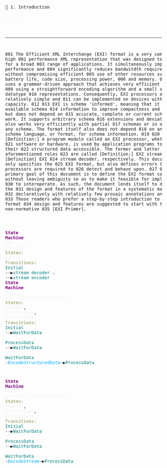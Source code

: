 <?xml version="1.0" encoding="UTF-8" ?>
<!DOCTYPE html PUBLIC "-//W3C//DTD XHTML 1.0 Strict//EN" "http://www.w3.org/TR/xhtml1/DTD/xhtml1-strict.dtd">
<!-- This file was created with the aha Ansi HTML Adapter. https://github.com/theZiz/aha -->
<html xmlns="http://www.w3.org/1999/xhtml">
<head>
<meta http-equiv="Content-Type" content="application/xml+xhtml; charset=UTF-8" />
<title>stdin</title>
</head>
<body>
<pre>
📎 1. Introduction

<span style="color: rgb(245,245,245);">witness{</span>

--------------------------------------------------------------------------------
001 The Efficient XML Interchange (EXI) format is a very compact, high 
002 performance XML representation that was designed to work well for a broad
003 range of applications. It simultaneously improves performance and
004 significantly reduces bandwitdth requirements without compromising efficient
005 use of other resources such as battery life, code size, processing power,
006 and memory.
007
008 EXI uses a grammar-driven approach that achieves very efficient encodings 
009 using a straightforward encoding algorithm and a small set of datatype
010 representations. Consequently, EXI processors are relatively simple and
011 can be implemented on devices with limited capacity.
012
013 EXI is schema 'informed', meaning that it can utilize available schema
014 information to improve compactness and performance, but does not depend on
015 accurate, complete or current schemas to work. It supports arbitrary schema
016 extensions and deviations and also works very efficiently with partial 
017 schemas or in absence of any schema. The format itself also does not depend
018 on any particular schema language, or format, for schema information.
019
020 [Definition:] A program module called an EXI processor, whether it is
021 software or hardware, is used by application programs to encode their 
022 structured data accessible. The former and latter aforementioned roles
023 are called [Definition:] EXI stream encoder and [Definition] EXI
024 stream decoder, respectively. This document not only specifies the
025 EXI format, but also defines errors that EXI processors are required to
026 detect and behave upon.
027
028 The primary goal of this document is to define the EXI format completely
029 without leaving ambiguity so as to make it feasible for implementations
030 to interoperate. As such, the document lends itself to describing the
031 design and features of the format in a systematic manner, often 
032 declaratively with relatively few prosaic annotations and examples.
033 Those readers who prefer a step-by-step introduction to the EXI format
034 design and features are suggested to start with the non-normative
035 [EXI Primer].

<span style="color: rgb(245,245,245);">}</span>
<span style="color:purple;"></span><span style="font-weight:bold;color:purple;">State Machine </span><span style="color: rgb(245,245,245);"></span><span style="font-style:italic;color: rgb(245,245,245);"></span><span style="font-weight:bold;font-style:italic;color: rgb(245,245,245);">EXI processor</span>
 <span style="color: rgb(175,175,135);"></span><span style="font-weight:bold;color: rgb(175,175,135);">States:</span>
  <span style="color: rgb(245,245,245);"></span><span style="font-weight:bold;color: rgb(245,245,245);">Initial</span>
 <span style="color: rgb(175,175,135);"></span><span style="font-weight:bold;color: rgb(175,175,135);">Transitions:</span>
  <span style="color:teal;">Initial</span> --▶<span style="color:teal;">stream decoder</span>     .    --▶<span style="color:teal;">stream encoder</span>
 <span style="color:purple;"></span><span style="font-weight:bold;color:purple;">State Machine </span><span style="color: rgb(245,245,245);"></span><span style="font-style:italic;color: rgb(245,245,245);"></span><span style="font-weight:bold;font-style:italic;color: rgb(245,245,245);">EXI processor.stream encoder</span>
  <span style="color: rgb(175,175,135);"></span><span style="font-weight:bold;color: rgb(175,175,135);">States:</span>
   <span style="color: rgb(245,245,245);"></span><span style="font-weight:bold;color: rgb(245,245,245);">Initial</span>, <span style="color: rgb(245,245,245);"></span><span style="font-weight:bold;color: rgb(245,245,245);">WaitForData</span>, <span style="color: rgb(245,245,245);"></span><span style="font-weight:bold;color: rgb(245,245,245);">ProcessData</span>
  <span style="color: rgb(175,175,135);"></span><span style="font-weight:bold;color: rgb(175,175,135);">Transitions:</span>
   <span style="color:teal;">Initial</span>     --▶<span style="color:teal;">WaitForData</span>      
   <span style="color:teal;">ProcessData</span> --▶<span style="color:teal;">WaitForData</span>      
   <span style="color:teal;">WaitForData</span> -<span style="color: rgb(0,175,255);">EncodeStructuredData</span>-▶<span style="color:teal;">ProcessData</span> 

 <span style="color:purple;"></span><span style="font-weight:bold;color:purple;">State Machine </span><span style="color: rgb(245,245,245);"></span><span style="font-style:italic;color: rgb(245,245,245);"></span><span style="font-weight:bold;font-style:italic;color: rgb(245,245,245);">EXI processor.stream decoder</span>
  <span style="color: rgb(175,175,135);"></span><span style="font-weight:bold;color: rgb(175,175,135);">States:</span>
   <span style="color: rgb(245,245,245);"></span><span style="font-weight:bold;color: rgb(245,245,245);">Initial</span>, <span style="color: rgb(245,245,245);"></span><span style="font-weight:bold;color: rgb(245,245,245);">WaitForData</span>, <span style="color: rgb(245,245,245);"></span><span style="font-weight:bold;color: rgb(245,245,245);">ProcessData</span>
  <span style="color: rgb(175,175,135);"></span><span style="font-weight:bold;color: rgb(175,175,135);">Transitions:</span>
   <span style="color:teal;">Initial</span>     --▶<span style="color:teal;">WaitForData</span>      
   <span style="color:teal;">ProcessData</span> --▶<span style="color:teal;">WaitForData</span>      
   <span style="color:teal;">WaitForData</span> -<span style="color: rgb(0,175,255);">DecodeStream</span>-▶<span style="color:teal;">ProcessData</span> 


</pre>
</body>
</html>
